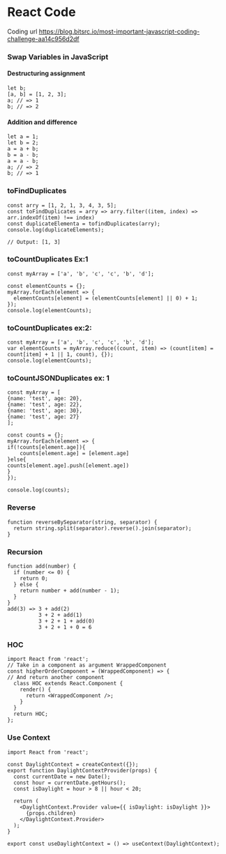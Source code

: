 # React Code
Coding url https://blog.bitsrc.io/most-important-javascript-coding-challenge-aa14c956d2df
### Swap Variables in JavaScript
####  Destructuring assignment
```let a;
let b;
[a, b] = [1, 2, 3];
a; // => 1
b; // => 2
```
####  Addition and difference
```
let a = 1;
let b = 2;
a = a + b;
b = a - b;
a = a - b;
a; // => 2
b; // => 1
```
### toFindDuplicates
```
const arry = [1, 2, 1, 3, 4, 3, 5];
const toFindDuplicates = arry => arry.filter((item, index) => arr.indexOf(item) !== index)
const duplicateElementa = tofindDuplicates(arry);
console.log(duplicateElements);

// Output: [1, 3]
```
### toCountDuplicates Ex:1
```
const myArray = ['a', 'b', 'c', 'c', 'b', 'd'];

const elementCounts = {};
myArray.forEach(element => {
  elementCounts[element] = (elementCounts[element] || 0) + 1;
});
console.log(elementCounts);
```
### toCountDuplicates ex:2:
```
const myArray = ['a', 'b', 'c', 'c', 'b', 'd'];
var elementCounts = myArray.reduce((count, item) => (count[item] = count[item] + 1 || 1, count), {});
console.log(elementCounts);
```
### toCountJSONDuplicates ex: 1
```
const myArray = [
{name: 'test', age: 20},
{name: 'test', age: 22},
{name: 'test', age: 30},
{name: 'test', age: 27}
];

const counts = {};
myArray.forEach(element => {
if(!counts[element.age]){
	counts[element.age] = [element.age]
}else{
counts[element.age].push([element.age])
} 
});

console.log(counts);
```
 
### Reverse
```
function reverseBySeparator(string, separator) {
  return string.split(separator).reverse().join(separator);
}
```

### Recursion
```
function add(number) {
  if (number <= 0) {
    return 0;
  } else {
    return number + add(number - 1);
  }
}
add(3) => 3 + add(2)
          3 + 2 + add(1)
          3 + 2 + 1 + add(0)
          3 + 2 + 1 + 0 = 6 
```
### HOC
```
import React from 'react';
// Take in a component as argument WrappedComponent
const higherOrderComponent = (WrappedComponent) => {
// And return another component
  class HOC extends React.Component {
    render() {
      return <WrappedComponent />;
    }
  }
  return HOC;
};

```

### Use Context
```
import React from 'react';

const DaylightContext = createContext({});
export function DaylightContextProvider(props) {
  const currentDate = new Date();
  const hour = currentDate.getHours();
  const isDaylight = hour > 8 || hour < 20;
  
  return (
    <DaylightContext.Provider value={{ isDaylight: isDaylight }}>
      {props.children}
    </DaylightContext.Provider>
  );
}

export const useDaylightContext = () => useContext(DaylightContext);
```
